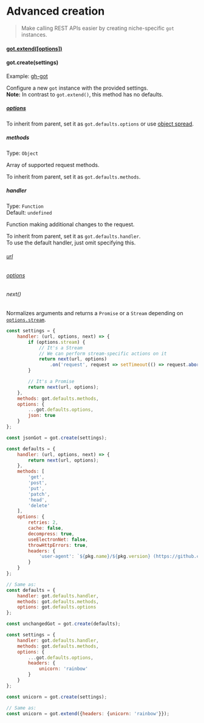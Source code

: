 # Advanced creation

> Make calling REST APIs easier by creating niche-specific `got` instances.

#### [got.extend([options])](readme.md#)

#### got.create(settings)

Example: [gh-got](https://github.com/sindresorhus/gh-got/blob/master/index.js)

Configure a new `got` instance with the provided settings.<br>
**Note:** In contrast to `got.extend()`, this method has no defaults.

##### [options](readme.md#options)

To inherit from parent, set it as `got.defaults.options` or use [object spread](https://developer.mozilla.org/en-US/docs/Web/JavaScript/Reference/Operators/Spread_syntax#Spread_in_object_literals).

##### methods

Type: `Object`

Array of supported request methods.

To inherit from parent, set it as `got.defaults.methods`.

##### handler

Type: `Function`<br>
Default: `undefined`

Function making additional changes to the request.

To inherit from parent, set it as `got.defaults.handler`.<br>
To use the default handler, just omit specifying this.

###### [url](readme.md#url)

###### [options](readme.md#options)

###### next()

Normalizes arguments and returns a `Promise` or a `Stream` depending on [`options.stream`](readme.md#stream).

```js
const settings = {
	handler: (url, options, next) => {
		if (options.stream) {
			// It's a Stream
			// We can perform stream-specific actions on it
			return next(url, options)
				.on('request', request => setTimeout(() => request.abort(), 50));
		}

		// It's a Promise
		return next(url, options);
	},
	methods: got.defaults.methods,
	options: {
		...got.defaults.options,
		json: true
	}
};

const jsonGot = got.create(settings);
```

```js
const defaults = {
	handler: (url, options, next) => {
		return next(url, options);
	},
	methods: [
		'get',
		'post',
		'put',
		'patch',
		'head',
		'delete'
	],
	options: {
		retries: 2,
		cache: false,
		decompress: true,
		useElectronNet: false,
		throwHttpErrors: true,
		headers: {
			'user-agent': `${pkg.name}/${pkg.version} (https://github.com/sindresorhus/got)`
		}
	}
};

// Same as:
const defaults = {
	handler: got.defaults.handler,
	methods: got.defaults.methods,
	options: got.defaults.options
};

const unchangedGot = got.create(defaults);
```

```js
const settings = {
	handler: got.defaults.handler,
	methods: got.defaults.methods,
	options: {
		...got.defaults.options,
		headers: {
			unicorn: 'rainbow'
		}
	}
};

const unicorn = got.create(settings);

// Same as:
const unicorn = got.extend({headers: {unicorn: 'rainbow'}});
```
